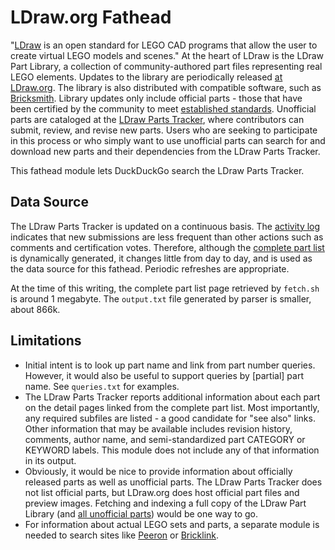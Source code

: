 LDraw.org Fathead
=================

"[LDraw](http://ldraw.org/) is an open standard for LEGO CAD programs that allow the user to create virtual LEGO models and scenes." At the heart of LDraw is the LDraw Part Library, a collection of community-authored part files representing real LEGO elements. Updates to the  library are periodically released [at LDraw.org](http://www.ldraw.org/Topic26.html). The library is also distributed with compatible software, such as [Bricksmith](http://bricksmith.sourceforge.net/). Library updates only include official parts - those that have been certified by the community to meet [established standards](http://www.ldraw.org/Article292.html). Unofficial parts are cataloged at the [LDraw Parts Tracker](http://ldraw.org/library/tracker/), where contributors can submit, review, and revise new parts. Users who are seeking to participate in this process or who simply want to use unofficial parts can search for and download new parts and their dependencies from the LDraw Parts Tracker.

This fathead module lets DuckDuckGo search the LDraw Parts Tracker.

Data Source
-----------

The LDraw Parts Tracker is updated on a continuous basis. The [activity log](http://www.ldraw.org/cgi-bin/tracker/activity.cgi) indicates that new submissions are less frequent than other actions such as comments and certification votes. Therefore, although the [complete part list](http://www.ldraw.org/cgi-bin/ptlist.cgi) is dynamically generated, it changes little from day to day, and is used as the data source for this fathead. Periodic refreshes are appropriate.

At the time of this writing, the complete part list page retrieved by `fetch.sh` is around 1 megabyte. The `output.txt` file generated by parser is smaller, about 866k.

Limitations
-----------

- Initial intent is to look up part name and link from part number queries. However, it would also be useful to support queries by [partial] part name. See `queries.txt` for examples.
- The LDraw Parts Tracker reports additional information about each part on the detail pages linked from the complete part list. Most importantly, any required subfiles are listed - a good candidate for "see also" links. Other information that may be available includes revision history, comments, author name, and semi-standardized part CATEGORY or KEYWORD labels. This module does not include any of that information in its output.
- Obviously, it would be nice to provide information about officially released parts as well as unofficial parts. The LDraw Parts Tracker does not list official parts, but LDraw.org does host official part files and preview images. Fetching and indexing a full copy of the LDraw Part Library (and [all unofficial parts](http://www.ldraw.org/library/unofficial/)) would be one way to go.
- For information about actual LEGO sets and parts, a separate module is needed to search sites like [Peeron](http://peeron.com/) or [Bricklink](http://www.bricklink.com/).